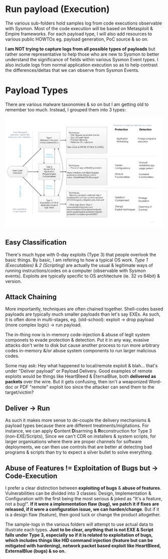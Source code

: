 # Run payload (Execution)
The various sub-folders hold samples log from code executions observable with Sysmon. Most of the code execution will be based on Metasploit & Empire frameworks. For each payload type, I will also add resources to various public HOWTOs eg. payload generation, PoC source & so on.

**I am NOT trying to capture logs from all possible types of payloads** but rather some representative to help those who are new to Sysmon to better understand the significance of fields within various Sysmon Event types. I also include logs from normal application execution so as to help contrast the differences/deltas that we can observe from Sysmon Events. 

# Payload Types
There are various malware taxonomies & so on but I am getting old to remember too much. Instead, I grouped them into 3 types:

![](payloadtypes.png)

## Easy Classification

There's much hype with 0-day exploits (Type 3) that people overlook the basic things. By basic, I am refering to how a typical OS work. *Type 1 (Executables)* & *2 (Scripting)* are actually the usual & legitimate ways of running instructions/codes on a computer (observable with Sysmon events). Exploits are typically specific to OS architecture (ie. 32 vs 64bit) & version.  

## Attack Chaining

More importantly, techniques are often chained together. Shell-codes based payloads are typically much smaller payloads than let's say EXEs. As such, it is often done in multi-stages, eg. (old-school): exploit -> drop payload (more complex logic) -> run payload. 

The in-thing now is in-memory code-injection & abuse of legit system componets to evade protection & detection. Put it in any way, evasive attacks don't write to disk but cause another process to run more arbitrary codes in-memory &/or abuse system components to run larger malicious codes. 

Some may ask: Hey what happened to local/remote exploit & blah... that's under "Deliver payload" or Payload Delivery. Good examples of remote exploits would be things like HeartBleed & EternalBlue, both **delivered as packets** over the wire. But it gets confusing, then isn't a weaponized Word-doc or PDF "remote" exploit too since the attacker can send them to the target/victim? 

## Deliver -> Run

As such it makes more sense to de-couple the delivery mechanisms & payload types because there are different treatments/migitations. For instance, we can apply **C**ontent **D**isarming & **R**econstruction for Type 3 (non-EXE/Scripts), Since we can't CDR on installers & system scripts, for larger organisations where there are proper channels for software deployments, we can then use controls that are better at detecting bad programs & scripts than try to expect a silver bullet to solve everything. 

## Abuse of Features != Exploitation of Bugs but -> Code-Execution

I prefer a clear distinction between **exploiting of bugs** & **abuse of features**. Vulnerabilities can be divided into 3 classes: Design, Implementation & Configuration with the first being the most serious & joked as "It's a feature, not a bug!". **If it were a implementation flaw (bug), we patch it if fixes are released, if it were a configuration issue, we can harden/change**. But if it is a design flaw (feature), then good luck or change the product altogether.

The sample-logs in the various folders will attempt to use actual data to illustrate each types. **Just to be clear, anything that is not EXE & Script falls under Type 3, especially so if it is related to exploitation of bugs, which includes things like HID command injection (feature but can be mitigated with hardening), network packet based exploit like HeartBleed, ExternalBlue (bugs) & so on.**